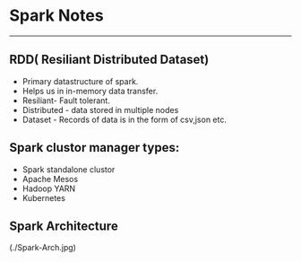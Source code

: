 # Spark Notes
----------------------

## RDD( Resiliant Distributed Dataset)
* Primary datastructure of spark.
* Helps us in in-memory data transfer.
* Resiliant- Fault tolerant.
* Distributed - data stored in multiple nodes
* Dataset - Records of data is in the form of csv,json etc.

## Spark clustor manager types:
* Spark standalone clustor
* Apache Mesos
* Hadoop YARN
* Kubernetes

## Spark Architecture

(./Spark-Arch.jpg)
